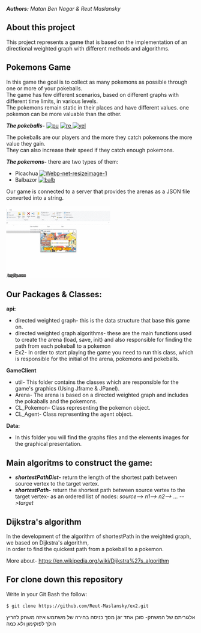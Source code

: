 
***Authors:** Matan Ben Nagar & Reut Maslansky*


## **About this project**
This project represents a game that is based on the implementation of an directional weighted graph with different methods and algorithms.

## **Pokemons Game**
In this game the goal is to collect as many pokemons as possible through one or more of your pokeballs.<br />
The game has few different scenarios, based on different graphs with different time limits, in various levels.<br />
The pokemons remain static in their places and have different values. one pokemon can be more valuable than the other.

***The pokeballs-*** <a href="https://imgbb.com/"><img src="https://i.ibb.co/HxbVLvs/pu.png" alt="pu" border="0"></a> <a href="https://imgbb.com/"><img src="https://i.ibb.co/Z1Y8RLb/re.png" alt="re" border="0"></a><a href="https://imgbb.com/"> <img src="https://i.ibb.co/CQ5qMv4/yel.png" alt="yel" border="0"></a><br />

The pokeballs are our players and the more they catch pokemons the more value they gain.<br />
They can also increase their speed if they catch enough pokemons.<br />


***The pokemons-*** there are two types of them:
- Picachua <a href="https://imgbb.com/"><img src="https://i.ibb.co/F6nJSmp/Webp-net-resizeimage-1.png" alt="Webp-net-resizeimage-1" border="0"></a> 
- Balbazor <a href="https://imgbb.com/"><img src="https://i.ibb.co/zQS7Hd0/balb.png" alt="balb" border="0"></a>  

Our game is connected to a server that provides the arenas as a JSON file converted into a string.

![](game.gif)


## Our Packages & Classes:

**api:**
* directed weighted graph- this is the data structure that base this game on.
* directed weighted graph algorithms- these are the main functions used to create the arena (load, save, init) and also responsible for finding the path from each pokeball to a pokemon
* Ex2- In order to start playing the game you need to run this class, which is responsible for the initial of the arena, pokemons and pokeballs.


**GameClient**
* util- This folder contains the classes which are responsible for the game's graphics (Using Jframe & JPanel).
* Arena- The arena is based on a directed weighted graph and includes the pokaballs and the pokemons.
* CL_Pokemon- Class representing the pokemon object.
* CL_Agent- Class representing the agent object.

**Data:**
* In this folder you will find the graphs files and the elements images for the graphical presentation.

## **Main algoritms to construct the game:**
- ***shortestPathDist-*** return the length of the shortest path between source vertex to the target vertex.
- ***shortestPath-*** return the shortest path between source vertex to the target vertex- as an ordered list of nodes:
*source--> n1--> n2--> ... -->target*

## **Dijkstra's algorithm**
In the development of the algorithm of shortestPath in the weighted graph, we based on Dijkstra's algorithm,<br />
in order to find the quickest path from a pokeball to a pokemon.

More about- https://en.wikipedia.org/wiki/Dijkstra%27s_algorithm

## **For clone down this repository**
Write in your Git Bash the follow:

```
$ git clone https://github.com/Reut-Maslansky/ex2.git
```

מסך כניסה
בחירה של משתמש איזה משחק להריץ
jar
אלגוריתם של המשחק- סוכן אחד הולך לפוקימון ולא כמה

